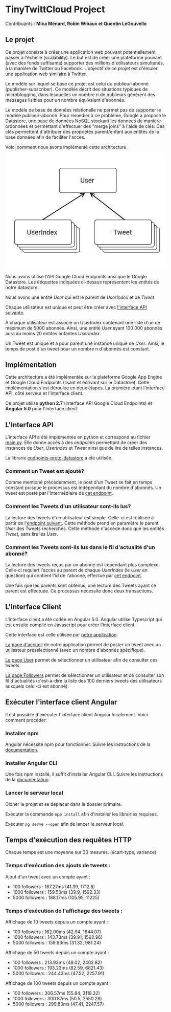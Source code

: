 # TinyTwittCloud Project

Contribuants : **Mica Ménard, Robin Wibaux et Quentin LeGouvello**


## Le projet

Ce projet consiste à créer une application web pouvant potentiellement passer à l'échelle (scalability). Le but est de créer une plateforme pouvant (avec des fonds suffisants) supporter des millions d'utilisateurs simultanés, à la manière de Twitter ou Facebook.
L'objectif de ce projet est d'émuler une application web similaire à Twitter.

Le modèle sur lequel se base ce projet est celui du publieur-abonné (publisher-subscriber). Ce modèle décrit des situations typiques de microblogging, dans lesquelles un nombre n de publieurs génèrent des messages lisibles pour un nombre équivalent d'abonnés.

Le modèle de base de données relationelle ne permet pas de supporter le modèle publieur-abonné. Pour remedier à ce problème, Google a proposé le Datastore, une base de données NoSQL stockant les données de manière ordonnées et permettant d'effectuer des "merge joins" à l'aide de clés. Ces clés permettent d'attribuer des propriétés parent/enfant aux entités de la base données afin de faciliter l'accès.

Voici comment nous avons implémenté cette architecture. 

![Modèle](https://github.com/Mica7812/TinyTwittCloud/blob/master/model.png)

Nous avons utilisé l'API Google Cloud Endpoints ansi que le Google Datastore. Les étiquettes indiquées ci-dessus représentent les entités de notre datastore.

Nous avons une entité *User* qui est le parent de *UserIndex* et de *Tweet*. 

Chaque utilisateur est unique et peut être créer avec [l'interface API suivante](https://apis-explorer.appspot.com/apis-explorer/?base=https://tinytwittcloudpr-1512468252062.appspot.com/_ah/api#p/myapi/v1/myapi.user.insert).

À chaque utilisateur est associé un UserIndex contenant une liste d'un de maximum de 5000 abonnés. Ainsi, une entité *User* ayant 100 000 abonnés aura au moins 20 entités enfantes *UserIndex*.

Un Tweet est unique et a pour parent une instance unique de *User*. Ainsi, le temps de post d'un tweet pour un nombre n d'abonnés est constant.

## Implémentation

Cette architecture a été implémentée sur la plateforme Google App Engine et Google Cloud Endpoints (lisant et écrivant sur le Datastore). Cette implémentation s'est déroulée en deux étapes. La première étant l'interface API, côté serveur et l'interface client.

Ce projet utilise **python 2.7** (interface API Google Cloud Endpoints) et **Angular 5.0** pour l'interface client.

## L'Interface API

L'interface API a été implémentée en python et correspond au fichier [main.py](https://github.com/Mica7812/TinyTwittCloud/blob/master/main.py). Elle donne accès à des *endpoints* permettant de créer des instances de *User*, *UserIndex* et *Tweet* ainsi que de lire de telles instances.

La librarie [endpoints-proto-datastore](https://github.com/GoogleCloudPlatform/endpoints-proto-datastore) a été utilisée.


### Comment un Tweet est ajouté?

Comme mentioné précédemment, le post d'un Tweet se fait en temps constant puisque le processus est indépendant du nombre d'abonnés. Un tweet est posté par l'intermédiaire de [cet endpoint](https://apis-explorer.appspot.com/apis-explorer/?base=https://tinytwittcloudpr-1512468252062.appspot.com/_ah/api#p/myapi/v1/myapi.tweet.insert).


### Comment les Tweets d'un utilisateur sont-ils lus?

La lecture des tweets d'un utilisateur est simple. Celle-ci est réalisée à partir de l'[endpoint suivant](https://apis-explorer.appspot.com/apis-explorer/?base=https://tinytwittcloudpr-1512468252062.appspot.com/_ah/api#p/myapi/v1/myapi.tweet.list). Cette méthode prend en paramètre le parent *User* des Tweets recherchés. Cette méthode n'accède donc que les entités *Tweet*, sans lire les *User*.

### Comment les Tweets sont-ils lus dans le fil d'actualité d'un abonné?

La lecture des tweets reçus par un abonné est cependant plus complexe. Celle-ci requiert l'accès au parent de chaque *UserIndex* (le *User* en question) qui contient l'id de l'abonné, effectué par [cet endpoint](https://apis-explorer.appspot.com/apis-explorer/?base=https://tinytwittcloudpr-1512468252062.appspot.com/_ah/api#p/myapi/v1/myapi.userindex.follower).

Une fois que les parents sont obtenus, une lecture des Tweets ayant ce parent est effectuée. Ce processus nécessite donc deux transactions.

## L'Interface Client

L'interface client a été codée en Angular 5.0. Angular utilise Typescript qui est ensuite compilé en Javascript pour créer l'interface client.

Cette interface est celle utilisée par [notre application](https://tinytwittcloudpr-1512468252062.appspot.com/).

[La page d'accueil](https://tinytwittcloudpr-1512468252062.appspot.com/) de notre application permet de poster un tweet avec un utilisateur préselectionné (avec un nombre d'abonnés spécifique).

[La page User](https://tinytwittcloudpr-1512468252062.appspot.com/user) permet de sélectionner un utilisateur afin de consulter ces tweets.

[La page Followers](https://tinytwittcloudpr-1512468252062.appspot.com/user) permet de sélectionner un utilisateur et de consulter son fil d'actualités (c'est-à-dire la liste des 100 derniers tweets des utilisateurs auxquels celui-ci est abonné).

## Exécuter l'interface client Angular

Il est possible d'exécuter l'interface client Angular localement. Voici comment procéder:

### Installer npm

Angular nécessite npm pour fonctionner. Suivre les instructions de la [documentation](https://www.npmjs.com/get-npm).

### Installer Angular CLI

Une fois npm installé, il suffit d'installer Angular CLI. Suivre les instructions de la [documentation](https://www.npmjs.com/package/@angular/cli).

### Lancer le serveur local

Cloner le projet et se déplacer dans le dossier primaire.

Exécuter la commande `npm install` afin d'installer les librairies requises.

Exécuter `ng serve --open` afin de lancer le serveur local.

## Temps d'exécution des requêtes HTTP

Chaque temps est une moyenne sur 30 mesures. (écart-type, variance)

### Temps d'exécution des ajouts de tweets :
Ajout d'un tweet avec un compte ayant :
- 100 followers : 167.27ms    (41.39, 1712.8)
- 1000 followers : 159.53ms    (39.9, 1592.33)
- 5000 followers : 188.17ms    (105.95, 11225)

### Temps d'exécution de l'affichage des tweets :
Affichage de 10 tweets depuis un compte ayant :
- 100 followers : 162.00ms    (42.94, 1844.07)
- 1000 followers : 143.73ms    (39.91, 1592.96)
- 5000 followers : 159.93ms    (31.32, 981.24)

Affichage de 50 tweets depuis un compte ayant :
- 100 followers : 213.93ms    (49.02, 2402.82)
- 1000 followers : 193.23ms    (82.59, 6821.43)
- 5000 followers : 244.43ms    (47.52, 2257.91)

Affichage de 100 tweets depuis un compte ayant :
- 100 followers : 306.57ms    (55.84, 3118.32)
- 1000 followers : 300.87ms    (50.5, 2550.28)
- 5000 followers : 299.83ms    (47.41, 2247.57)

